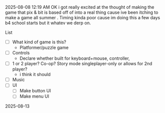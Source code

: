 2025-08-08 12:19 AM
OK i got really excited at the thought of making the game that pix & bit is based off of into a real thing cause ive been itching to make a game all summer . Timing kinda poor cause im doing this a few days b4 school starts but it whatev we derp on. 

List
- [ ] What kind of game is this?
	- Platformer/puzzle game
- [ ] Controls
	- Declare whether built for keyboard+mouse, controller, 
- [ ] 1 or 2 player? Co-op? Story mode singleplayer-only or allows for 2nd player?
	- i think it should 
- [ ] Music
- [ ] UI
	- [ ] Make button UI
	- [ ] Make menu UI

2025-08-13